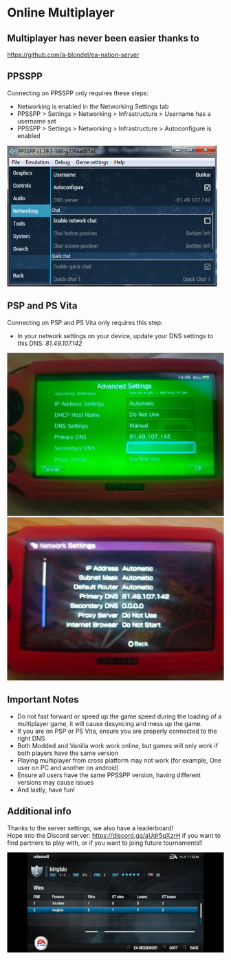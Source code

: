 # Online Multiplayer

## Multiplayer has never been easier thanks to
https://github.com/a-blondel/ea-nation-server

## PPSSPP
Connecting on PPSSPP only requires these steps:

- Networking is enabled in the Networking Settings tab
- PPSSPP > Settings > Networking > Infrastructure > Username has a username set
- PPSSPP > Settings > Networking > Infrastructure > Autoconfigure is enabled

![PPSSPP settings](https://github.com/Bunkai9448/NHL-07_public/blob/main/Net-play/screenshots/PPSSPP%20settings.png)

## PSP and PS Vita
Connecting on PSP and PS Vita only requires this step:

- In your network settings on your device, update your DNS settings to this DNS:
*81.49.107.142*

![Vita settings](https://github.com/Bunkai9448/NHL-07_public/blob/main/Net-play/screenshots/DNS_vita.png)
![PSP settings](https://github.com/Bunkai9448/NHL-07_public/blob/main/Net-play/screenshots/DNS_psp.png)

## Important Notes
- Do not fast forward or speed up the game speed during the loading of a multiplayer game, it will cause desyncing and mess up the game.
- If you are on PSP or PS Vita, ensure you are properly connected to the right DNS 
- Both Modded and Vanilla work work online, but games will only work if both players have the same version 
- Playing multiplayer from cross platform may not work (for example, One user on PC and another on android) 
- Ensure all users have the same PPSSPP version, having different versions may cause issues 
- And lastly, have fun!

## Additional info

Thanks to the server settings, we also have a leaderboard!   
Hope into the Discord server: https://discord.gg/aUdr5qXzrH if you want to find partners to play with, or if you want to joing future tournaments!!

![Leaderboard](https://github.com/Bunkai9448/NHL-07_public/blob/main/Net-play/screenshots/leaderboard%20stats.png)

